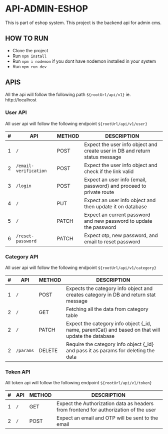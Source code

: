 # API-ADMIN-ESHOP

This is part of eshop system. This project is the backend api for admin cms.

## HOW TO RUN

- Clone the project
- Run `npm install`
- Run `npm i nodemon` if you dont have nodemon installed in your system
- Run `npm run dev`

## APIS

All the api will follow the following path `${rootUrl/api/v1}` ie. http://localhost

### User API

All user api will follow the following endpoint `${rootUrl/api/v1/user}`

| #   | API                   | METHOD | DESCRIPTION                                                                 |
| --- | --------------------- | ------ | --------------------------------------------------------------------------- |
| 1   | `/`                   | POST   | Expect the user info object and create user in DB and return status message |
| 2   | `/email-verification` | POST   | Expect the user info object and check if the link valid                     |
| 3   | `/login`              | POST   | Expect an user info {email, password} and proceed to private route          |
| 4   | `/`                   | PUT    | Expect an user info object and then update it on database                   |
| 5   | `/`                   | PATCH  | Expect an current password and new password to update the password          |
| 6   | `/reset-password`     | PATCH  | Expect otp, new password, and email to reset password                       |

### Category API

All user api will follow the following endpoint `${rootUrl/api/v1/category}`

| #   | API       | METHOD | DESCRIPTION                                                                                        |
| --- | --------- | ------ | -------------------------------------------------------------------------------------------------- |
| 1   | `/`       | POST   | Expects the category info object and creates category in DB and return stat message                |
| 2   | `/`       | GET    | Fetching all the data from category table                                                          |
| 2   | `/`       | PATCH  | Expect the category info object {\_id, name, parentCat} and based on that will update the database |
| 2   | `/params` | DELETE | Require the category info object {\_id} and pass it as params for deleting the data                |

### Token API

All token api will follow the following endpoint `${rootUrl/api/v1/token}`

| #   | API | METHOD | DESCRIPTION                                                                          |
| --- | --- | ------ | ------------------------------------------------------------------------------------ |
| 1   | `/` | GET    | Expect the Authorization data as headers from frontend for authorization of the user |
| 2   | `/` | POST   | Expect an email and OTP will be sent to the email                                    |
